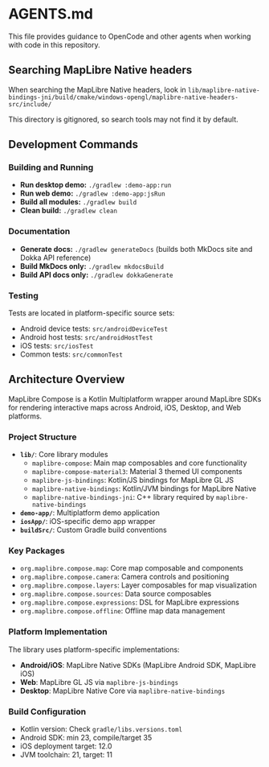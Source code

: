 # AGENTS.md

This file provides guidance to OpenCode and other agents when working with code
in this repository.

## Searching MapLibre Native headers

When searching the MapLibre Native headers, look in
`lib/maplibre-native-bindings-jni/build/cmake/windows-opengl/maplibre-native-headers-src/include/`

This directory is gitignored, so search tools may not find it by default.

## Development Commands

### Building and Running

- **Run desktop demo:** `./gradlew :demo-app:run`
- **Run web demo:** `./gradlew :demo-app:jsRun`
- **Build all modules:** `./gradlew build`
- **Clean build:** `./gradlew clean`

### Documentation

- **Generate docs:** `./gradlew generateDocs` (builds both MkDocs site and Dokka
  API reference)
- **Build MkDocs only:** `./gradlew mkdocsBuild`
- **Build API docs only:** `./gradlew dokkaGenerate`

### Testing

Tests are located in platform-specific source sets:

- Android device tests: `src/androidDeviceTest`
- Android host tests: `src/androidHostTest`
- iOS tests: `src/iosTest`
- Common tests: `src/commonTest`

## Architecture Overview

MapLibre Compose is a Kotlin Multiplatform wrapper around MapLibre SDKs for
rendering interactive maps across Android, iOS, Desktop, and Web platforms.

### Project Structure

- **`lib/`**: Core library modules
  - `maplibre-compose`: Main map composables and core functionality
  - `maplibre-compose-material3`: Material 3 themed UI components
  - `maplibre-js-bindings`: Kotlin/JS bindings for MapLibre GL JS
  - `maplibre-native-bindings`: Kotlin/JVM bindings for MapLibre Native
  - `maplibre-native-bindings-jni`: C++ library required by
    `maplibre-native-bindings`
- **`demo-app/`**: Multiplatform demo application
- **`iosApp/`**: iOS-specific demo app wrapper
- **`buildSrc/`**: Custom Gradle build conventions

### Key Packages

- `org.maplibre.compose.map`: Core map composable and components
- `org.maplibre.compose.camera`: Camera controls and positioning
- `org.maplibre.compose.layers`: Layer composables for map visualization
- `org.maplibre.compose.sources`: Data source composables
- `org.maplibre.compose.expressions`: DSL for MapLibre expressions
- `org.maplibre.compose.offline`: Offline map data management

### Platform Implementation

The library uses platform-specific implementations:

- **Android/iOS**: MapLibre Native SDKs (MapLibre Android SDK, MapLibre iOS)
- **Web**: MapLibre GL JS via `maplibre-js-bindings`
- **Desktop**: MapLibre Native Core via `maplibre-native-bindings`

### Build Configuration

- Kotlin version: Check `gradle/libs.versions.toml`
- Android SDK: min 23, compile/target 35
- iOS deployment target: 12.0
- JVM toolchain: 21, target: 11
